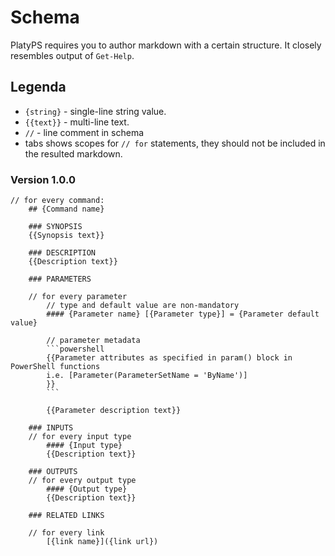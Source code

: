 # Schema

PlatyPS requires you to author markdown with a certain structure.
It closely resembles output of `Get-Help`.

## Legenda

*   `{string}` - single-line string value.
*   `{{text}}` - multi-line text.
*   `//` - line comment in schema
*   tabs shows scopes for `// for` statements, they should not be included in the resulted markdown.

### Version 1.0.0

    // for every command:
        ## {Command name}

        ### SYNOPSIS
        {{Synopsis text}}

        ### DESCRIPTION
        {{Description text}}

        ### PARAMETERS

        // for every parameter
            // type and default value are non-mandatory
            #### {Parameter name} [{Parameter type}] = {Parameter default value}

            // parameter metadata
            ```powershell
            {{Parameter attributes as specified in param() block in PowerShell functions
            i.e. [Parameter(ParameterSetName = 'ByName')]
            }}
            ```

            {{Parameter description text}}

        ### INPUTS
        // for every input type
            #### {Input type}
            {{Description text}}

        ### OUTPUTS
        // for every output type
            #### {Output type}
            {{Description text}}

        ### RELATED LINKS

        // for every link
            [{link name}]({link url})

